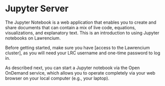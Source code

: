 # Jupyter Server

The Jupyter Notebook is a web application that enables you to create and share documents that can contain a mix of live code, equations, visualizations, and explanatory text. This is an introduction to using Jupyter notebooks on Lawrencium.

Before getting started, make sure you have [access to the Lawrencium cluster], as you will need your LRC username and one-time password to log in.

As described next, you can start a Jupyter notebook via the Open OnDemand service, which allows you to operate completely via your web browser on your local computer (e.g., your laptop).